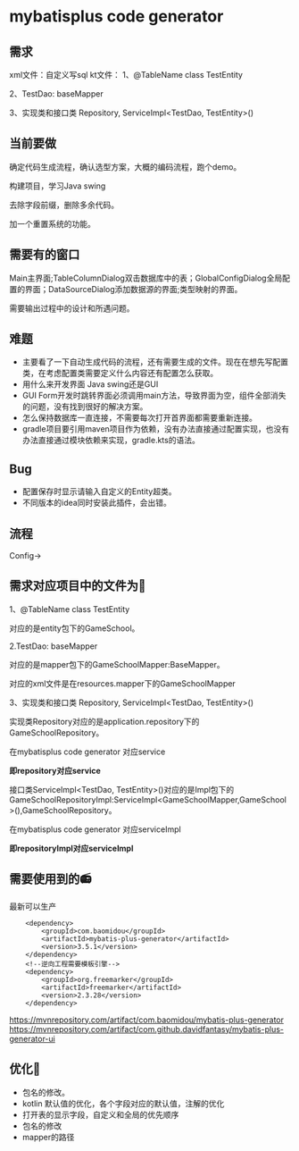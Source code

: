 # mybatisplus code generator

## 需求

xml文件：自定义写sql
kt文件：
1、@TableName
class TestEntity

2、TestDao: baseMapper

3、实现类和接口类 Repository, ServiceImpl<TestDao, TestEntity>()

## 当前要做

确定代码生成流程，确认选型方案，大概的编码流程，跑个demo。

构建项目，学习Java swing

去除字段前缀，删除多余代码。

加一个重置系统的功能。

## 需要有的窗口

Main主界面;TableColumnDialog双击数据库中的表；GlobalConfigDialog全局配置的界面；DataSourceDialog添加数据源的界面;类型映射的界面。

需要输出过程中的设计和所遇问题。

## 难题

* 主要看了一下自动生成代码的流程，还有需要生成的文件。现在在想先写配置类，在考虑配置类需要定义什么内容还有配置怎么获取。
* 用什么来开发界面 Java swing还是GUI
* GUI Form开发时跳转界面必须调用main方法，导致界面为空，组件全部消失的问题，没有找到很好的解决方案。
* 怎么保持数据库一直连接，不需要每次打开首界面都需要重新连接。
* gradle项目要引用maven项目作为依赖，没有办法直接通过配置实现，也没有办法直接通过模块依赖来实现，gradle.kts的语法。

## Bug

* 配置保存时显示请输入自定义的Entity超类。
* 不同版本的idea同时安装此插件，会出错。



## 流程

Config->



## 需求对应项目中的文件为:large_blue_circle:

1、@TableName
class TestEntity 

对应的是entity包下的GameSchool。

2.TestDao: baseMapper

对应的是mapper包下的GameSchoolMapper:BaseMapper<GameSchool>。

对应的xml文件是在resources.mapper下的GameSchoolMapper

3、实现类和接口类 Repository, ServiceImpl<TestDao, TestEntity>()

实现类Repository对应的是application.repository下的GameSchoolRepository。

在mybatisplus code generator 对应service

**即repository对应service**

接口类ServiceImpl<TestDao, TestEntity>()对应的是Impl包下的GameSchoolRepositoryImpl:ServiceImpl<GameSchoolMapper,GameSchool>(),GameSchoolRepository。

在mybatisplus code generator 对应serviceImpl

**即repositoryImpl对应serviceImpl**



## 需要使用到的:radio:

最新可以生产
<!--逆向工程-->
        <dependency>
            <groupId>com.baomidou</groupId>
            <artifactId>mybatis-plus-generator</artifactId>
            <version>3.5.1</version>
        </dependency>
        <!--逆向工程需要模板引擎-->
        <dependency>
            <groupId>org.freemarker</groupId>
            <artifactId>freemarker</artifactId>
            <version>2.3.28</version>
        </dependency>



https://mvnrepository.com/artifact/com.baomidou/mybatis-plus-generator
https://mvnrepository.com/artifact/com.github.davidfantasy/mybatis-plus-generator-ui



## 优化:rainbow:

* 包名的修改。
* kotlin 默认值的优化，各个字段对应的默认值，注解的优化
* 打开表的显示字段，自定义和全局的优先顺序
* 包名的修改
* mapper的路径
